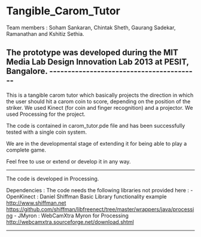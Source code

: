 Tangible_Carom_Tutor
====================

Team members : Soham Sankaran, Chintak Sheth, Gaurang Sadekar, Ramanathan and Kshitiz Sethia.

The prototype was developed during the MIT Media Lab Design Innovation Lab  2013 at PESIT, Bangalore. 
				       -----------------------------------------
------------------------------------------

This is a tangible carom tutor which basically projects the direction in which the user should hit a carom coin to score, depending on the position of the striker. We used Kinect (for coin and finger recognition) and a projector. We used Processing for the project.

The code is contained in carom_tutor.pde file and has been successfully tested with a single coin system. 

We are in the developmental stage of extending it for being able to play a complete game. 

Feel free to use or extend or develop it in any way.

-------------------------------------------

The code is developed in Processing.

Dependencies : The code needs the following libraries not provided here :
	- 	OpenKinect :
				Daniel Shiffman
				Basic Library functionality example
				http://www.shiffman.net
				https://github.com/shiffman/libfreenect/tree/master/wrappers/java/processing
	- 	JMyron : 
				WebCamXtra
				Myron for Processing
				http://webcamxtra.sourceforge.net/download.shtml
				
-------------------------------------------
	
